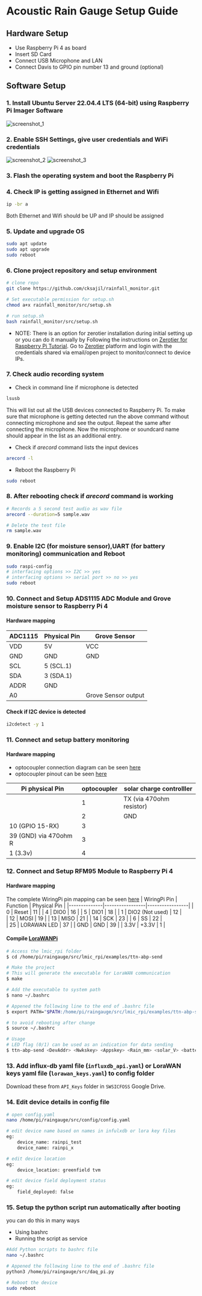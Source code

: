 # Acoustic Rain Gauge Setup Guide

## Hardware Setup
- Use Raspberry Pi 4 as board 
- Insert SD Card
- Connect USB Microphone and LAN
- Connect Davis to GPIO pin number 13 and ground (optional)

## Software Setup
### 1. Install Ubuntu Server 22.04.4 LTS (64-bit) using **Raspberry Pi Imager** Software
![screenshot_1](images/screenshot_1.png)

### 2. Enable SSH Settings, give user credentials and WiFi credentials
![screenshot_2](images/screenshot_2.png)
![screenshot_3](images/screenshot_3.png)

### 3. Flash the operating system and boot the Raspberry Pi

### 4. Check IP is getting assigned in Ethernet and Wifi

```bash
ip -br a
```
Both Ethernet and Wifi should be UP and IP should be assigned

### 5. Update and upgrade OS

```bash
sudo apt update
sudo apt upgrade
sudo reboot
```

### 6. Clone project repository and setup environment

```bash
# clone repo
git clone https://github.com/cksajil/rainfall_monitor.git

# Set executable permission for setup.sh
chmod a+x rainfall_monitor/src/setup.sh

# run setup.sh
bash rainfall_monitor/src/setup.sh
```
* NOTE: There is an option for zerotier installation during initial setting up or you can do it manually by Following the instructions on [Zerotier for Raspberry Pi Tutorial](https://pimylifeup.com/raspberry-pi-zerotier/). Go to  [Zerotier](https://my.zerotier.com/) platform and login with the credentials shared via email/open project to monitor/connect to device IPs.

### 7. Check audio recording system

* Check in command line if microphone is detected
```bash
lsusb
```
This will list out all the USB devices connected to Raspberry Pi. To make sure that microphone is getting detected run the above command without connecting microphone and see the output. Repeat the same after connecting the microphone. Now the microphone or soundcard name should appear in the list as an additional entry.

* Check if $arecord$ command lists the input devices
```bash
arecord -l
```
* Reboot the Raspberry Pi
```bash
sudo reboot
```

### 8. After rebooting check if $arecord$ command is working
```bash
# Records a 5 second test audio as wav file
arecord --duration=5 sample.wav

# Delete the test file
rm sample.wav
```
### 9. Enable I2C (for moisture sensor),UART (for battery monitoring) communication and Reboot
```bash
sudo raspi-config
# interfacing options >> I2C >> yes
# interfacing options >> serial port >> no >> yes
sudo reboot
```
### 10. Connect and Setup ADS1115 ADC Module and Grove moisture sensor to Raspberry Pi 4

#### Hardware mapping 

| ADC1115 | Physical Pin                 | Grove Sensor        |
|---------|------------------------------|---------------------|
| VDD     | 5V                           | VCC                 |
| GND     | GND                          | GND                 |
| SCL     | 5 (SCL.1)                    |                     |    
| SDA     | 3 (SDA.1)                    |                     |
| ADDR    | GND                          |                     |    
| A0      |                              | Grove Sensor output |

####  Check if I2C device is detected
```bash
i2cdetect -y 1
```
### 11. Connect and setup battery monitoring
#### Hardware mapping

* optocoupler connection diagram can be seen [here](https://github.com/cksajil/rainfall_monitor/blob/gitlab/docs/images/optocupler%20conectin.png)
* optocoupler pinout can be seen [here](https://github.com/cksajil/rainfall_monitor/blob/gitlab/docs/images/opto%20coupler.png)

| Pi physical Pin       | optocoupler | solar charge controlller |
|-----------------------|-------------|--------------------------|
|                       | 1           | TX (via 470ohm resistor) |
|                       | 2           | GND                      |
| 10 (GPIO 15-RX)       | 3           |                          |
| 39 (GND) via 470ohm R | 3           |                          |
| 1 (3.3v)              | 4           |                          |
   
### 12. Connect and Setup RFM95 Module to Raspberry Pi 4
#### Hardware mapping 

The complete WiringPi pin mapping can be seen [here](https://raw.githubusercontent.com/cksajil/rainfall_monitor/gitlab/src/lmic_rpi/raspberry_pi_wiring_gpio_pins.png) 
| WiringPi Pin | Function        | Physical Pin    |
|--------------|-----------------|-----------------|
| 0            | Reset           | 11              |
| 4            | DIO0            | 16              |
| 5            | DIO1            | 18              |
| 1            | DIO2 (Not used) | 12              |      
| 12           | MOSI            | 19              |
| 13           | MISO            | 21              |
| 14           | SCK             | 23              |
| 6            | SS              | 22              |     
| 25           | LORAWAN LED     | 37              |
| GND          | GND             | 39              |
| 3.3V         | +3.3V           | 1               |

#### Compile [LoraWANPi](https://github.com/lucasmaziero/lmic-rpi-fox.git) 

```bash
# Access the lmic_rpi folder 
$ cd /home/pi/raingauge/src/lmic_rpi/examples/ttn-abp-send 

# Make the project 
# This will generate the executable for LoraWAN communication
$ make 

# Add the executable to system path
$ nano ~/.bashrc

# Appened the following line to the end of .bashrc file 
$ export PATH="$PATH:/home/pi/raingauge/src/lmic_rpi/examples/ttn-abp-send"

# to avoid rebooting after change
$ source ~/.bashrc

# Usage
# LED flag (0/1) can be used as an indication for data sending
$ ttn-abp-send <DevAddr> <Nwkskey> <Appskey> <Rain_mm> <solar_V> <battery_V> <solar_I> <battery_I> <LED_FLAG>
```

### 13. Add influx-db yaml file (`influxdb_api.yaml`) or LoraWAN keys yaml file (`lorawan_keys.yaml`) to config folder
Download these from `API_Keys` folder in `SWSICFOSS`  Google Drive. 

### 14. Edit device details in config file
```bash
# open config.yaml
nano /home/pi/raingauge/src/config/config.yaml

# edit device name based on names in infulxdb or lora key files
eg: 
    device_name: rainpi_test
    device_name: rainpi_x

# edit device location
eg: 
    device_location: greenfield tvm 

# edit device field deployment status
eg:
    field_deployed: false
```
### 15. Setup the python script run automatically after booting 

you can do this in many ways
* Using bashrc
* Running the script as service
 
```bash
#Add Python scripts to bashrc file 
nano ~/.bashrc

# Appened the following line to the end of .bashrc file 
python3 /home/pi/raingauge/src/daq_pi.py

# Reboot the device
sudo reboot
```


